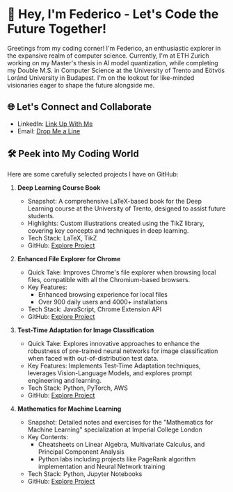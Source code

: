 # 👋 Hey, I'm Federico - Let's Code the Future Together!

Greetings from my coding corner! I'm Federico, an enthusiastic explorer in the expansive realm of computer science. Currently, I'm at ETH Zurich working on my Master's thesis in AI model quantization, while completing my Double M.S. in Computer Science at the University of Trento and Eötvös Loránd University in Budapest. I'm on the lookout for like-minded visionaries eager to shape the future alongside me.

## 🌐 Let's Connect and Collaborate

- LinkedIn: [Link Up With Me](https://www.linkedin.com/in/federicobrancasi/)
- Email: [Drop Me a Line](mailto:federicobrancasi@gmail.com)

## 🛠️ Peek into My Coding World

Here are some carefully selected projects I have on GitHub:

1. **Deep Learning Course Book**
   - Snapshot: A comprehensive LaTeX-based book for the Deep Learning course at the University of Trento, designed to assist future students.
   - Highlights: Custom illustrations created using the TikZ library, covering key concepts and techniques in deep learning.
   - Tech Stack: LaTeX, TikZ
   - GitHub: [Explore Project](https://github.com/federicobrancasi/Deep-Learning)

2. **Enhanced File Explorer for Chrome**
   - Quick Take: Improves Chrome's file explorer when browsing local files, compatible with all the Chromium-based browsers.
   - Key Features: 
     - Enhanced browsing experience for local files
     - Over 900 daily users and 4000+ installations
   - Tech Stack: JavaScript, Chrome Extension API
   - GitHub: [Explore Project](https://github.com/federicobrancasi/Enhanced-File-Explorer-for-Chrome)

3. **Test-Time Adaptation for Image Classification**
   - Quick Take: Explores innovative approaches to enhance the robustness of pre-trained neural networks for image classification when faced with out-of-distribution test data.
   - Key Features: Implements Test-Time Adaptation techniques, leverages Vision-Language Models, and explores prompt engineering and learning.
   - Tech Stack: Python, PyTorch, AWS
   - GitHub: [Explore Project](https://github.com/federicobrancasi/Test-Time-Adaptation-for-Image-Classification)
  
4. **Mathematics for Machine Learning**
   - Snapshot: Detailed notes and exercises for the "Mathematics for Machine Learning" specialization at Imperial College London
   - Key Contents: 
     - Cheatsheets on Linear Algebra, Multivariate Calculus, and Principal Component Analysis
     - Python labs including projects like PageRank algorithm implementation and Neural Network training
   - Tech Stack: Python, Jupyter Notebooks
   - GitHub: [Explore Project](https://github.com/federicobrancasi/Mathematics)
